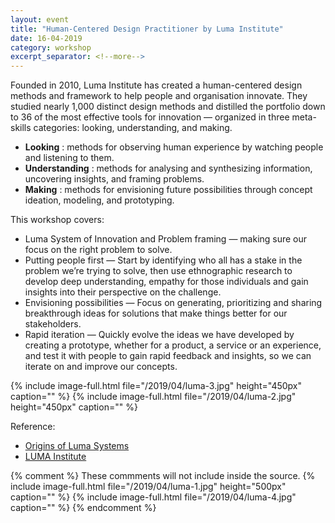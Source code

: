```yaml
---
layout: event
title: "Human-Centered Design Practitioner by Luma Institute"
date: 16-04-2019
category: workshop
excerpt_separator: <!--more-->
---
```


Founded in 2010, Luma Institute has created a human-centered design methods and framework to help people and organisation innovate. They studied nearly 1,000 distinct design methods and distilled the portfolio down to 36 of the most effective tools for innovation — organized in three meta-skills categories: looking, understanding, and making.

- **Looking** : methods for observing human experience by watching people and listening to them. 
- **Understanding** : methods for analysing and synthesizing information, uncovering insights, and framing problems.
- **Making** : methods for envisioning future possibilities through concept ideation, modeling, and prototyping. 

<!--more-->

This workshop covers:
- Luma System of Innovation and Problem framing — making sure our focus on the right problem to solve. 
- Putting people first — Start by identifying who all has a stake in the problem we’re trying to solve, then use ethnographic research to develop deep understanding, empathy for those individuals and gain insights into their perspective on the challenge.
- Envisioning possibilities — Focus on generating, prioritizing and sharing breakthrough ideas for solutions that make things better for our stakeholders.
- Rapid iteration — Quickly evolve the ideas we have developed by creating a prototype, whether for a product, a service or an experience, and test it with people to gain rapid feedback and insights, so we can iterate on and improve our concepts. 

{% include image-full.html file="/2019/04/luma-3.jpg" height="450px" caption="" %}
{% include image-full.html file="/2019/04/luma-2.jpg" height="450px" caption="" %}


Reference:
- [Origins of Luma Systems](https://www.luma-institute.com/2021/05/14/origins-of-luma-system/)
- [LUMA Institute](https://www.luma-institute.com/our-offerings/training/practitioner-certification-program)

{% comment %} 
These commments will not include inside the source.
{% include image-full.html file="/2019/04/luma-1.jpg" height="500px" caption="" %}
{% include image-full.html file="/2019/04/luma-4.jpg" caption="" %}
{% endcomment %}